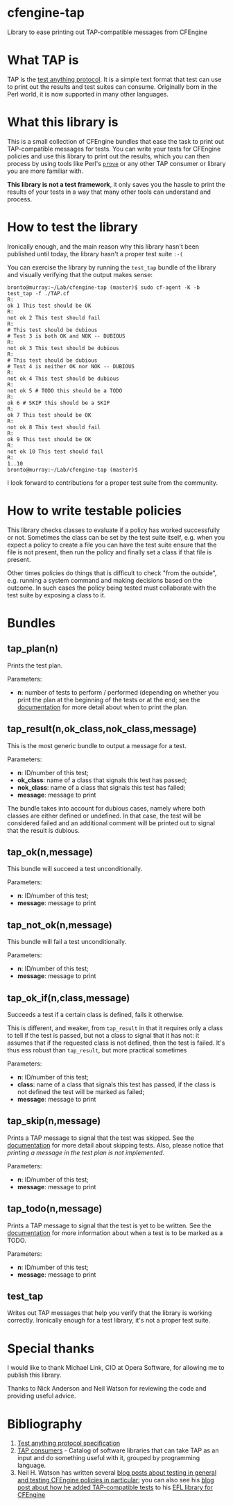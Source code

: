# cfengine-tap

Library to ease printing out TAP-compatible messages from CFEngine


# What TAP is

TAP is the [test anything protocol](http://testanything.org/). It is a
simple text format that test can use to print out the results and test
suites can consume. Originally born in the Perl world, it is now supported
in many other languages.


# What this library is

This is a small collection of CFEngine bundles that ease the task to print
out TAP-compatible messages for tests. You can write your tests for
CFEngine policies and use this library to print out the results, which
you can then process by using tools like Perl's
[`prove`](http://perltricks.com/article/177/2015/6/9/Get-to-grips-with-Prove--Perl-s-test-workhorse/)
or any other TAP consumer or library you are more familiar with.

**This library is not a test framework**, it only saves you the hassle to
print the results of your tests in a way that many other tools can
understand and process.


# How to test the library

Ironically enough, and the main reason why this library hasn't been published
until today, the library hasn't a proper test suite `:-(`

You can exercise the library by running the `test_tap` bundle of the
library and visually verifying that the output makes sense:

```
bronto@murray:~/Lab/cfengine-tap (master)$ sudo cf-agent -K -b test_tap -f ./TAP.cf 
R: 
ok 1 This test should be OK
R: 
not ok 2 This test should fail
R: 
# This test should be dubious
# Test 3 is both OK and NOK -- DUBIOUS
R: 
not ok 3 This test should be dubious
R: 
# This test should be dubious
# Test 4 is neither OK nor NOK -- DUBIOUS
R: 
not ok 4 This test should be dubious
R: 
not ok 5 # TODO this should be a TODO
R: 
ok 6 # SKIP this should be a SKIP
R: 
ok 7 This test should be OK
R: 
not ok 8 This test should fail
R: 
ok 9 This test should be OK
R: 
not ok 10 This test should fail
R: 
1..10
bronto@murray:~/Lab/cfengine-tap (master)$ 
```

I look forward to contributions for a proper test suite from the
community.


# How to write testable policies

This library checks classes to evaluate if a policy has worked
successfully or not. Sometimes the class can be set by the test suite
itself, e.g. when you expect a policy to create a file you can have the
test suite ensure that the file is not present, then run the policy and
finally set a class if that file is present.

Other times policies do things that is difficult to check "from the
outside", e.g. running a system command and making decisions based on the
outcome. In such cases the policy being tested must collaborate with the
test suite by exposing a class to it.


# Bundles

## tap_plan(n)

Prints the test plan.

Parameters:
* **n**: number of tests to perform / performed (depending on whether you print
the plan at the beginning of the tests or at the end; see the
[documentation](http://testanything.org/tap-specification.html#tests-lines-and-the-plan)
for more detail about when to print the plan.


## tap_result(n,ok_class,nok_class,message)

This is the most generic bundle to output a message for a test.

Parameters:

* **n**: ID/number of this test;
* **ok_class**: name of a class that signals this test has passed;
* **nok_class**: name of a class that signals this test has failed;
* **message**: message to print

The bundle takes into account for dubious cases, namely where both classes
are either defined or undefined. In that case, the test will be considered
failed and an additional comment will be printed out to signal that the
result is dubious.


## tap_ok(n,message)

This bundle will succeed a test unconditionally.

Parameters:

* **n**: ID/number of this test;
* **message**: message to print


## tap_not_ok(n,message)

This bundle will fail a test unconditionally.

Parameters:

* **n**: ID/number of this test;
* **message**: message to print


## tap_ok_if(n,class,message)

Succeeds a test if a certain class is defined, fails it otherwise.

This is different, and weaker, from `tap_result` in that it requires only
a class to tell if the test is passed, but not a class to signal that it has
not: it assumes that if the requested class is not defined, then the
test is failed. It's thus ess robust than `tap_result`, but more practical
sometimes

Parameters:

* **n**: ID/number of this test;
* **class**: name of a class that signals this test has passed, if the class
is not defined the test will be marked as failed;
* **message**: message to print


## tap_skip(n,message)

Prints a TAP message to signal that the test was skipped. See the
[documentation](http://testanything.org/tap-specification.html#skipping-tests)
for more detail about skipping tests. Also, please notice that
*printing a message in the test plan is not implemented*.

Parameters:

* **n**: ID/number of this test;
* **message**: message to print


## tap_todo(n,message)

Prints a TAP message to signal that the test is yet to be written. See the
[documentation](http://testanything.org/tap-specification.html#todo-tests)
for more information about when a test is to be marked as a TODO.

Parameters:

* **n**: ID/number of this test;
* **message**: message to print


## test_tap

Writes out TAP messages that help you verify that the library is working
correctly. Ironically enough for a test library, it's not a proper test
suite.


# Special thanks

I would like to thank Michael Link, CIO at Opera Software, for allowing
me to publish this library.

Thanks to Nick Anderson and Neil Watson for reviewing the code and
providing useful advice.


# Bibliography

1. [Test anything protocol specification](http://testanything.org/tap-specification.html)
2. [TAP consumers](http://testanything.org/consumers.html) - Catalog of
software libraries that can take TAP as an input and do something useful
with it, grouped by programming language.
3. Neil H. Watson has written several [blog posts about testing in general
and testing CFEngine policies in particular](http://watson-wilson.ca/blog/2014/07/04/cfengine-best-practices-testing/);
you can also see his
[blog post about how he added TAP-compatible tests](http://watson-wilson.ca/blog/2015/08/20/testing-cfengine-using-efl-tap-and-perl/)
to his [EFL library for CFEngine](http://watson-wilson.ca/blog/2015/08/20/testing-cfengine-using-efl-tap-and-perl/)
